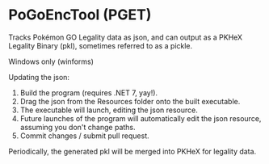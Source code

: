 # PoGoEncTool (PGET)
Tracks Pokémon GO Legality data as json, and can output as a PKHeX Legality Binary (pkl), sometimes referred to as a pickle.

Windows only (winforms)

Updating the json:
1. Build the program (requires .NET 7, yay!).
2. Drag the json from the Resources folder onto the built executable.
3. The executable will launch, editing the json resource.
4. Future launches of the program will automatically edit the json resource, assuming you don't change paths.
5. Commit changes / submit pull request.

Periodically, the generated pkl will be merged into PKHeX for legality data.
